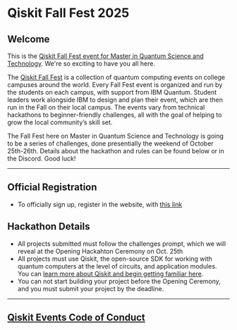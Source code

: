 # Qiskit Fall Fest 2025

## Welcome

This is the [Qiskit Fall Fest event for Master in Quantum Science and Technology](https://sites.google.com/view/qiskitfallfest25mqstbarcelona/). We're so exciting to have you all here.

The [Qiskit Fall Fest](https://www.ibm.com/quantum/events/fall-fest-2025) is a collection of quantum computing events on college campuses around the world. Every Fall Fest event is organized and run by the students on each campus, with support from IBM Quantum. Student leaders work alongside IBM to design and plan their event, which are then run in the Fall on their local campus. The events vary from technical hackathons to beginner-friendly challenges, all with the goal of helping to grow the local community’s skill set.

The Fall Fest here on Master in Quantum Science and Technology is going to be a series of challenges, done presentially the weekend of October 25th-26th.
Details about the hackathon and rules can be found below or in the Discord. Good luck!

--------------------------------

## Official Registration

- To officially sign up, register in the website, with [this link](https://sites.google.com/view/qiskitfallfest25mqstbarcelona/)

## Hackathon Details

- All projects submitted must follow the challenges prompt, which we will reveal at the Opening Hackahton Ceremony on Oct. 25th
- All projects must use Qiskit, the open-source SDK for working with quantum computers at the level of circuits, and application modules. You can [learn more about Qiskit and begin getting familiar here](https://qiskit.org/learn/).
- You can not start building your project before the Opening Ceremony, and you must submit your project by the deadline.

--------------------------------

## [Qiskit Events Code of Conduct](https://github.com/Qiskit/qiskit/blob/master/CODE_OF_CONDUCT.md)
